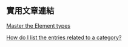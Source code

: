 ## 實用文章連結

[Master the Element types](https://straightupcraft.com/articles/master-the-element-types-craft-cms)

[How do I list the entries related to a category?](http://buildwithcraft.com/help/entries-related-to-category)